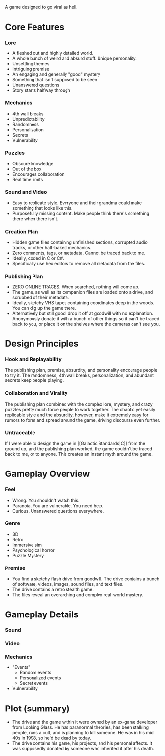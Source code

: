 A game designed to go viral as hell.
# Core Features
### Lore
- A fleshed out and highly detailed world.
- A whole bunch of weird and absurd stuff. Unique personality.
- Unsettling themes
- Intriguing premise
- An engaging and generally "good" mystery
- Something that isn't supposed to be seen
- Unanswered questions
- Story starts halfway through
### Mechanics
- 4th wall breaks
- Unpredictability
- Randomness
- Personalization
- Secrets
- Vulnerability
### Puzzles
- Obscure knowledge
- Out of the box
- Encourages collaboration
- Real time limits
### Sound and Video
- Easy to replicate style. Everyone and their grandma could make something that looks like this. 
- Purposefully missing content. Make people think there's something there when there isn't.
### Creation Plan
- Hidden game files containing unfinished sections, corrupted audio tracks, or other half-baked mechanics. 
- Zero comments, tags, or metadata. Cannot be traced back to me.
- Ideally, coded in C or C#. 
- Specifically use hex editors to remove all metadata from the files. 
### Publishing Plan
- ZERO ONLINE TRACES. When searched, nothing will come up. 
- The game, as well as its companion files are loaded onto a drive, and scrubbed of their metadata.
- Ideally, sketchy VHS tapes containing coordinates deep in the woods. You can dig up the game there.
- Alternatively but still good, drop it off at goodwill with no explanation. Anonymously donate it with a bunch of other things so it can't be traced back to you, or place it on the shelves where the cameras can't see you. 

# Design Principles
### Hook and Replayability
The publishing plan, premise, absurdity, and personality encourage people to try it. 
The randomness, 4th wall breaks, personalization, and abundant secrets keep people playing. 
### Collaboration and Virality
The publishing plan combined with the complex lore, mystery, and crazy puzzles pretty much force people to work together. 
The chaotic yet easily replicable style and the absurdity, however, make it extremely easy for rumors to form and spread around the game, driving discourse even further. 
### Untraceable
If I were able to design the game in [[Galactic Standards|C]] from the ground up, and the publishing plan worked, the game couldn't be traced back to me, or to anyone. This creates an instant myth around the game.

# Gameplay Overview
### Feel
- Wrong. You shouldn't watch this.
- Paranoia. You are vulnerable. You need help.
- Curious. Unanswered questions everywhere. 
### Genre
- 3D
- Retro
- Immersive sim
- Psychological horror
- Puzzle Mystery
### Premise
- You find a sketchy flash drive from goodwill. The drive contains a bunch of software, videos, images, sound files, and text files.
- The drive contains a retro stealth game.
- The files reveal an overarching and complex real-world mystery.
# Gameplay Details
### Sound
### Video
### Mechanics
- "Events"
	- Random events
	- Personalized events
	- Secret events
- Vulnerability
# Plot (summary)
- The drive and the game within it were owned by an ex-game developer from Looking Glass. He has paranormal theories, has been stalking people, runs a cult, and is planning to kill someone. He was in his mid 40s in 1998, so he'd be dead by today.
- The drive contains his game, his projects, and his personal affects. It was supposedly donated by someone who inherited it after his death. 